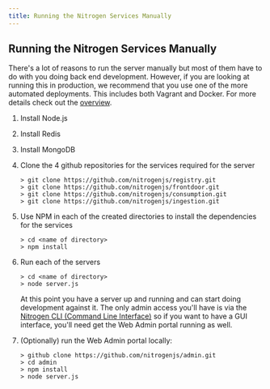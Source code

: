 ```yaml
---
title: Running the Nitrogen Services Manually
---
```


## Running the Nitrogen Services Manually

There's a lot of reasons to run the server manually but most of them have to do with you doing back end development. However, if you are looking at running this in production, we recommend that you use one of the more automated deployments. This includes both Vagrant and Docker. For more details check out the [overview](index.html).

1. Install Node.js
2. Install Redis
3. Install MongoDB
4. Clone the 4 github repositories for the services required for the server

    ```
	> git clone https://github.com/nitrogenjs/registry.git
	> git clone https://github.com/nitrogenjs/frontdoor.git
	> git clone https://github.com/nitrogenjs/consumption.git
	> git clone https://github.com/nitrogenjs/ingestion.git
	```

5. Use NPM in each of the created directories to install the dependencies for the services


	```
	> cd <name of directory>
	> npm install
	```

6. Run each of the servers

    ```
	> cd <name of directory>
	> node server.js
	```

	At this point you have a server up and running and can start doing development against it. The only admin access you'll have is via the <a href="../tools/cli.html">Nitrogen CLI (Command Line Interface)</a> so if you want to have a GUI interface, you'll need get the Web Admin portal running as well.

7. (Optionally) run the Web Admin portal locally:

	```
	> github clone https://github.com/nitrogenjs/admin.git
	> cd admin
	> npm install
	> node server.js

	```